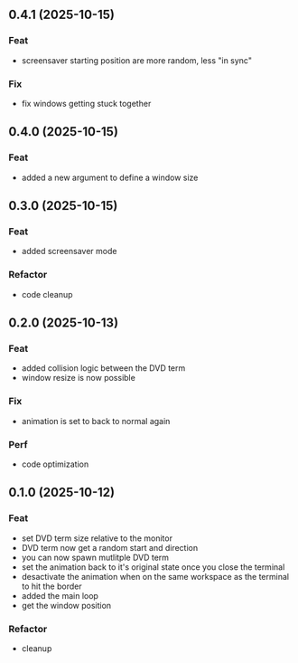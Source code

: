 ## 0.4.1 (2025-10-15)

### Feat

- screensaver starting position are more random, less "in sync"

### Fix

- fix windows getting stuck together

## 0.4.0 (2025-10-15)

### Feat

- added a new argument to define a window size

## 0.3.0 (2025-10-15)

### Feat

- added screensaver mode

### Refactor

- code cleanup

## 0.2.0 (2025-10-13)

### Feat

- added collision logic between the DVD term
- window resize is now possible

### Fix

- animation is set to back to normal again

### Perf

- code optimization

## 0.1.0 (2025-10-12)

### Feat

- set DVD term size relative to the monitor
- DVD term now get a random start and direction
- you can now spawn mutlitple DVD term
- set the animation back to it's original state once you close the terminal
- desactivate the animation when on the same workspace as the terminal to hit the border
- added the main loop
- get the window position

### Refactor

- cleanup
